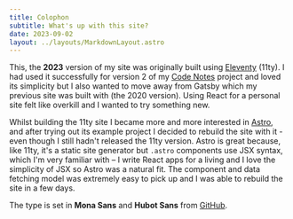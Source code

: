 ```yaml
---
title: Colophon
subtitle: What's up with this site?
date: 2023-09-02
layout: ../layouts/MarkdownLayout.astro
---
```


This, the **2023** version of my site was originally built using [Eleventy](https://www.11ty.dev/) (11ty). I had used it successfully for version 2 of my [Code Notes](https://notes.zander.wtf) project and loved its simplicity but I also wanted to move away from Gatsby which my previous site was built with (the 2020 version). Using React for a personal site felt like overkill and I wanted to try something new.

Whilst building the 11ty site I became more and more interested in [Astro](https://astro.build), and after trying out its example project I decided to rebuild the site with it - even though I still hadn't released the 11ty version. Astro is great because, like 11ty, it's a static site generator but `.astro` components use JSX syntax, which I'm very familiar with – I write React apps for a living and I love the simplicity of JSX so Astro was a natural fit. The component and data fetching model was extremely easy to pick up and I was able to rebuild the site in a few days.

The type is set in **Mona Sans** and **Hubot Sans** from [GitHub](https://github.com/mona-sans).
